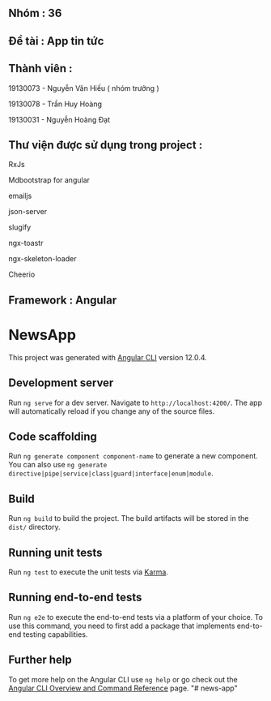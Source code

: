 ## Nhóm : 36
## Đề tài : App tin tức
## Thành viên :
<p>19130073 - Nguyễn Văn Hiếu ( nhóm trưởng )</p>
<p>19130078 - Trần Huy Hoàng</p>
<p>19130031 - Nguyễn Hoàng Đạt</p>

## Thư viện được sử dụng trong project :
<p>RxJs</p>
<p>Mdbootstrap for angular</p>
<p>emailjs</p>
<p>json-server</p>
<p>slugify</p>
<p>ngx-toastr</p>
<p>ngx-skeleton-loader</p>
<p>Cheerio</p>

## Framework : Angular

# NewsApp

This project was generated with [Angular CLI](https://github.com/angular/angular-cli) version 12.0.4.

## Development server

Run `ng serve` for a dev server. Navigate to `http://localhost:4200/`. The app will automatically reload if you change any of the source files.

## Code scaffolding

Run `ng generate component component-name` to generate a new component. You can also use `ng generate directive|pipe|service|class|guard|interface|enum|module`.

## Build

Run `ng build` to build the project. The build artifacts will be stored in the `dist/` directory.

## Running unit tests

Run `ng test` to execute the unit tests via [Karma](https://karma-runner.github.io).

## Running end-to-end tests

Run `ng e2e` to execute the end-to-end tests via a platform of your choice. To use this command, you need to first add a package that implements end-to-end testing capabilities.

## Further help

To get more help on the Angular CLI use `ng help` or go check out the [Angular CLI Overview and Command Reference](https://angular.io/cli) page.
"# news-app"
